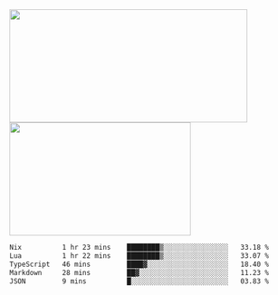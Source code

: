 <a href="https://github.com/anuraghazra/github-readme-stats">
  <img height=200 width=420 align="center" src="https://github-readme-stats.vercel.app/api?username=airRnot1106&hide_title=true&show_icons=true&rank_icon=github" />
</a>
<a href="https://github.com/anuraghazra/convoychat">
  <img height=200 width=320 align="center" src="https://github-readme-stats.vercel.app/api/top-langs/?username=airRnot1106&hide_title=true&layout=compact&hide=html,css" />
</a>

<!--START_SECTION:waka-->

```txt
Nix          1 hr 23 mins    ████████▒░░░░░░░░░░░░░░░░   33.18 %
Lua          1 hr 22 mins    ████████▒░░░░░░░░░░░░░░░░   33.07 %
TypeScript   46 mins         ████▓░░░░░░░░░░░░░░░░░░░░   18.40 %
Markdown     28 mins         ██▓░░░░░░░░░░░░░░░░░░░░░░   11.23 %
JSON         9 mins          █░░░░░░░░░░░░░░░░░░░░░░░░   03.83 %
```

<!--END_SECTION:waka-->
